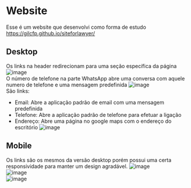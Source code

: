 # Website
Esse é um website que desenvolvi como forma de estudo<br>
https://gilcfp.github.io/siteforlawyer/
## Desktop
Os links na header redirecionam para uma seção específica da página
![image](https://user-images.githubusercontent.com/87478201/219021656-8582cd3f-11ad-4876-b963-5ea2f46ad395.png)<br>
O número de telefone na parte WhatsApp abre uma conversa com aquele numero de telefone e uma mensagem predefinida
![image](https://user-images.githubusercontent.com/87478201/219023247-ad37c50f-9857-4324-bc8c-c224f9a426da.png)<br>
São links:
- Email: Abre a aplicação padrão de email com uma mensagem predefinida
- Telefone: Abre a aplicação padrão de telefone para efetuar a ligação
- Endereço: Abre uma página no google maps com o endereço do escritório
![image](https://user-images.githubusercontent.com/87478201/219023394-be925b78-5b01-438d-9068-18a429af5740.png)


## Mobile
Os links são os mesmos da versão desktop porém possui uma certa responsividade para manter um design agradável.
![image](https://user-images.githubusercontent.com/87478201/219022171-6ffd2613-e0f1-4968-a060-6e6d3ab40acd.png)<br>
![image](https://user-images.githubusercontent.com/87478201/219022921-24d906dc-0380-4aa9-a7ba-ccf17f136fb4.png)<br>
![image](https://user-images.githubusercontent.com/87478201/219023089-f245dc6e-d638-4dc7-b14c-f94a7722b0fe.png)

